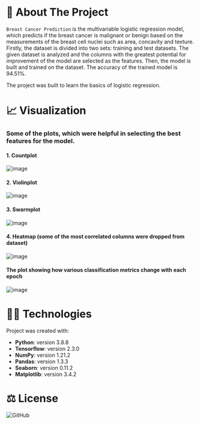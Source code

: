 <h1 id="about-the-project"> 📓 About The Project </h1>

`Breast Cancer Prediction` is the multivariable logistic regression model, which predicts if the breast cancer is malignant or
benign based on the measurements of the breast cell nuclei such as area, concavity and texture.
Firstly, the dataset is divided into two sets: training and test datasets. The given dataset is analyzed and the columns 
with the greatest potential for improvement of the model are selected as the features. Then, the model is built and trained
on the dataset. The accuracy of the trained model is 94.51%.

The project was built to learn the basics of logistic regression.


<h1 id="visualization"> 📈 Visualization </h1>
<h3>Some of the plots, which were helpful in selecting the best features for the model.</h3>



<h4>1. Countplot</h4>

![image](https://user-images.githubusercontent.com/67509491/142765158-8d64e2c9-a26c-43af-8b9d-6012879ea3fb.png)

<h4>2. Violinplot</h4>

![image](https://user-images.githubusercontent.com/67509491/142765250-176f4286-0c48-42e6-9aa5-a107dd4943b6.png)

<h4>3. Swarmplot</h4>

![image](https://user-images.githubusercontent.com/67509491/142765315-60986ff9-9610-4bdc-8de8-e53f3581927f.png)

<h4>4. Heatmap (some of the most correlated columns were dropped from dataset)</h4>

![image](https://user-images.githubusercontent.com/67509491/142765349-f4159748-4863-427a-8e6d-ed76e33d9763.png)

<h4>The plot showing how various classification metrics change with each epoch</h4>

![image](https://user-images.githubusercontent.com/67509491/142765458-9f33776a-b9c5-4dd7-9eaa-f121d6f66d4b.png)


<h1 id="technologies"> 👨‍💻 Technologies </h1>

Project was created with:
- **Python**: version 3.8.8
- **Tensorflow**: version 2.3.0
- **NumPy**: version 1.21.2
- **Pandas**: version 1.3.3
- **Seaborn**: version 0.11.2
- **Matplotlib**: version 3.4.2

<h1 id ="license"> ⚖️ License </h1>

![GitHub](https://img.shields.io/github/license/CN-28/Breast-Cancer-Prediction)
